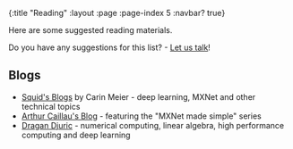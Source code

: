 {:title "Reading"
 :layout :page
 :page-index 5
 :navbar? true}

Here are some suggested reading materials.

Do you have any suggestions for this list? - [Let us talk](../about/#where)!

## Blogs
- [Squid's Blogs](https://gigasquidsoftware.com) by Carin Meier - deep learning, MXNet and other technical topics
- [Arthur Caillau's Blog](https://arthurcaillau.com/blog/) - featuring the "MXNet made simple" series
- [Dragan Djuric](https://dragan.rocks) - numerical computing, linear algebra, high performance computing and deep learning
